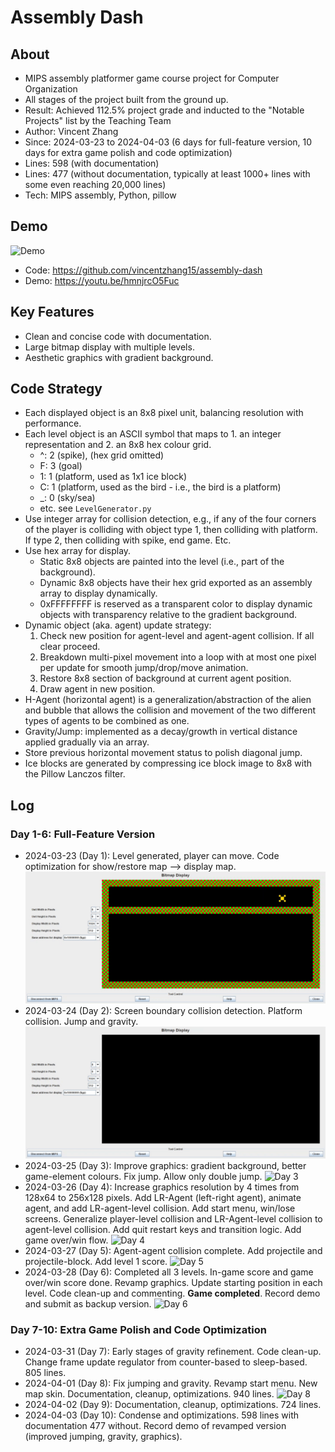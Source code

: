 # Assembly Dash

## About
- MIPS assembly platformer game course project for Computer Organization
- All stages of the project built from the ground up.
- Result: Achieved 112.5% project grade and inducted to the "Notable Projects" list by the Teaching Team
- Author: Vincent Zhang
- Since: 2024-03-23 to 2024-04-03 (6 days for full-feature version, 10 days for extra game polish and code optimization)
- Lines: 598 (with documentation)
- Lines: 477 (without documentation, typically at least 1000+ lines with some even reaching 20,000 lines)
- Tech: MIPS assembly, Python, pillow

## Demo
![Demo](log/Demo.gif)

- Code: https://github.com/vincentzhang15/assembly-dash
- Demo: https://youtu.be/hmnjrcO5Fuc

## Key Features
- Clean and concise code with documentation.
- Large bitmap display with multiple levels.
- Aesthetic graphics with gradient background.

## Code Strategy
- Each displayed object is an 8x8 pixel unit, balancing resolution with performance.
- Each level object is an ASCII symbol that maps to 1. an integer representation and 2. an 8x8 hex colour grid.
    - ^: 2 (spike), (hex grid omitted)
    - F: 3 (goal)
    - 1: 1 (platform, used as 1x1 ice block)
    - C: 1 (platform, used as the bird - i.e., the bird is a platform)
    - _: 0 (sky/sea)
    - etc. see `LevelGenerator.py`
- Use integer array for collision detection, e.g., if any of the four corners of the player is colliding with object type 1, then colliding with platform. If type 2, then colliding with spike, end game. Etc.
- Use hex array for display.
    - Static 8x8 objects are painted into the level (i.e., part of the background).
    - Dynamic 8x8 objects have their hex grid exported as an assembly array to display dynamically.
    - 0xFFFFFFFF is reserved as a transparent color to display dynamic objects with transparency relative to the gradient background.
- Dynamic object (aka. agent) update strategy:
    1. Check new position for agent-level and agent-agent collision. If all clear proceed.
    2. Breakdown multi-pixel movement into a loop with at most one pixel per update for smooth jump/drop/move animation.
    3. Restore 8x8 section of background at current agent position.
    4. Draw agent in new position.
- H-Agent (horizontal agent) is a generalization/abstraction of the alien and bubble that allows the collision and movement of the two different types of agents to be combined as one.
- Gravity/Jump: implemented as a decay/growth in vertical distance applied gradually via an array.
- Store previous horizontal movement status to polish diagonal jump.
- Ice blocks are generated by compressing ice block image to 8x8 with the Pillow Lanczos filter.

## Log
### Day 1-6: Full-Feature Version
- 2024-03-23 (Day 1): Level generated, player can move. Code optimization for show/restore map --> display map.
![Day 1](log/Day1.gif)
- 2024-03-24 (Day 2): Screen boundary collision detection. Platform collision. Jump and gravity.
![Day 2](log/Day2.gif)
- 2024-03-25 (Day 3): Improve graphics: gradient background, better game-element colours. Fix jump. Allow only double jump.
![Day 3](log/Day3.gif)
- 2024-03-26 (Day 4): Increase graphics resolution by 4 times from 128x64 to 256x128 pixels. Add LR-Agent (left-right agent), animate agent, and add LR-agent-level collision. Add start menu, win/lose screens. Generalize player-level collision and LR-Agent-level collision to agent-level collision. Add quit restart keys and transition logic. Add game over/win flow.
![Day 4](log/Day4.gif)
- 2024-03-27 (Day 5): Agent-agent collision complete. Add projectile and projectile-block. Add level 1 score.
![Day 5](log/Day5.gif)
- 2024-03-28 (Day 6): Completed all 3 levels. In-game score and game over/win score done. Revamp graphics. Update starting position in each level. Code clean-up and commenting. **Game completed**. Record demo and submit as backup version.
![Day 6](log/Day6.gif)

### Day 7-10: Extra Game Polish and Code Optimization
- 2024-03-31 (Day 7): Early stages of gravity refinement. Code clean-up. Change frame update regulator from counter-based to sleep-based. 805 lines.
- 2024-04-01 (Day 8): Fix jumping and gravity. Revamp start menu. New map skin. Documentation, cleanup, optimizations. 940 lines.
![Day 8](log/Day8.gif)
- 2024-04-02 (Day 9): Documentation, cleanup, optimizations. 724 lines.
- 2024-04-03 (Day 10): Condense and optimizations. 598 lines with documentation 477 without. Record demo of revamped version (improved jumping, gravity, graphics).
